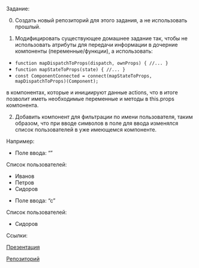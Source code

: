 Задание:

0. Создать новый репозиторий для этого задания, а не использовать прошлый.

1. Модифицировать существующее домашнее задание так, чтобы не использовать атрибуты для передачи информации
в дочерние компоненты (переменные/функции), a использовать: 

* `function mapDispatchToProps(dispatch, ownProps) { //... }` 
* `function mapStateToProps(state) { //... }`
* `const ComponentConnected = connect(mapStateToProps, mapDispatchToProps)(Component);`

в компонентах, которые и инициируют данные actions, что в итоге позволит
иметь необходимые переменные и методы в this.props компонента.

2. Добавить компонент для фильтрации по имени пользователя, таким образом, 
что при вводе символов в поле для ввода изменялся список пользователей в уже имеющемся компоненте.

Например:

* Поле ввода: “”

Список пользователей:

- Иванов
- Петров
- Сидоров

* Поле ввода: “с”

Список пользователей:

- Сидоров

Ссылки:

[Презентация](https://docs.google.com/presentation/d/13K9bPa9m_FnOl1LEcgQ8N5-hJl7rR7rm-qV1KXb2AfQ/edit?usp=sharing)

[Репозиторий](https://bitbucket.org/oleksandrkovalov/bsa-2016-react-demo-2)